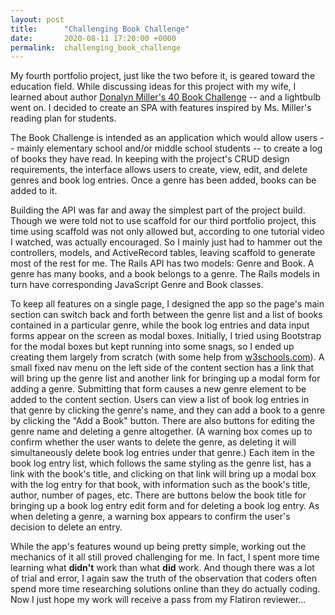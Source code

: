 ```yaml
---
layout: post
title:      "Challenging Book Challenge"
date:       2020-08-11 17:20:00 +0000
permalink:  challenging_book_challenge
---
```


My fourth portfolio project, just like the two before it, is geared toward the education field. While discussing ideas for this project with my wife, I learned about author [Donalyn Miller's 40 Book Challenge](https://www.readwriteteachela.com/post/the-40-book-challenge-in-my-classroom) -- and a lightbulb went on. I decided to create an SPA with features inspired by Ms. Miller's reading plan for students.

The Book Challenge is intended as an application which would allow users -- mainly elementary school and/or middle school students -- to create a log of books they have read. In keeping with the project's CRUD design requirements, the interface allows users to create, view, edit, and delete genres and book log entries. Once a genre has been added, books can be added to it.

Building the API was far and away the simplest part of the project build. Though we were told not to use scaffold for our third portfolio project, this time using scaffold was not only allowed but, according to one tutorial video I watched, was actually encouraged. So I mainly just had to hammer out the controllers, models, and ActiveRecord tables, leaving scaffold to generate most of the rest for me. The Rails API has two models: Genre and Book. A genre has many books, and a book belongs to a genre.  The Rails models in turn have corresponding JavaScript Genre and Book classes. 

To keep all features on a single page, I designed the app so the page's main section can switch back and forth between the genre list and a list of books contained in a particular genre, while the book log entries and data input forms appear on the screen as modal boxes. Initially, I tried using Bootstrap for the modal boxes but kept running into some snags, so I ended up creating them largely from scratch (with some help from [w3schools.com](https://www.w3schools.com/)). A small fixed nav menu on the left side of the content section has a link that will bring up the genre list and another link for bringing up a modal form for adding a genre. Submitting that form causes a new genre element to be added to the content section. Users can view a list of book log entries in that genre by clicking the genre's name, and they can add a book to a genre by clicking the "Add a Book" button. There are also buttons for editing the genre name and deleting a genre altogether. (A warning box comes up to confirm whether the user wants to delete the genre, as deleting it will simultaneously delete book log entries under that genre.) Each item in the book log entry list, which follows the same styling as the genre list, has a link with the book's title, and clicking on that link will bring up a modal box with the log entry for that book, with information such as the book's title, author, number of pages, etc. There are buttons below the book title for bringing up a book log entry edit form and for deleting a book log entry. As when deleting a genre, a warning box appears to confirm the user's decision to delete an entry.

While the app's features wound up being pretty simple, working out the mechanics of it all still proved challenging for me. In fact, I spent more time learning what **didn't** work than what **did** work. And though there was a lot of trial and error, I again saw the truth of the observation that coders often spend more time researching solutions online than they do actually coding. Now I just hope my work will receive a pass from my Flatiron reviewer... 


